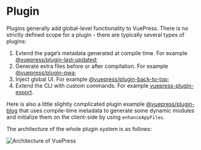 # Plugin

Plugins generally add global-level functionality to VuePress. There is no strictly defined scope for a plugin - there are typically several types of plugins:

1. Extend the page’s metadata generated at compile time. For example [@vuepress/plugin-last-updated](./official/plugin-last-updated.md);
2. Generate extra files before or after compilation. For example [@vuepress/plugin-pwa](./official/plugin-pwa.md);
3. Inject global UI. For example [@vuepress/plugin-back-to-top](./official/plugin-back-to-top.md);
4. Extend the CLI with custom commands. For example [vuepress-plugin-export](https://github.com/ulivz/vuepress-plugin-export).

Here is also a little slightly complicated plugin example [@vuepress/plugin-blog](https://vuepress-plugin-blog.ulivz.com) that uses compile-time metadata to generate some dynamic modules and initialize them on the client-side by using `enhanceAppFiles`.

The architecture of the whole plugin system is as follows:

![Architecture of VuePress](/architecture.png)
